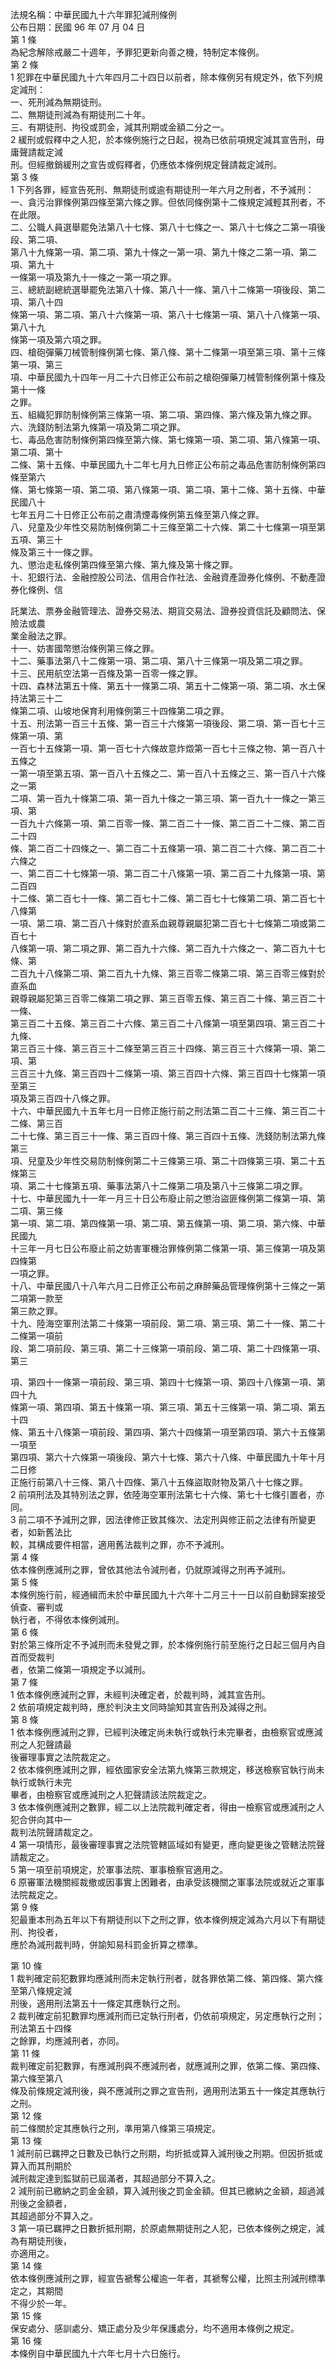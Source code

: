 法規名稱：中華民國九十六年罪犯減刑條例  
公布日期：民國 96 年 07 月 04 日  
第 1 條  
為紀念解除戒嚴二十週年，予罪犯更新向善之機，特制定本條例。  
第 2 條  
1 犯罪在中華民國九十六年四月二十四日以前者，除本條例另有規定外，依下列規定減刑：  
一、死刑減為無期徒刑。  
二、無期徒刑減為有期徒刑二十年。  
三、有期徒刑、拘役或罰金，減其刑期或金額二分之一。  
2 緩刑或假釋中之人犯，於本條例施行之日起，視為已依前項規定減其宣告刑，毋庸聲請裁定減  
刑。但經撤銷緩刑之宣告或假釋者，仍應依本條例規定聲請裁定減刑。  
第 3 條  
1 下列各罪，經宣告死刑、無期徒刑或逾有期徒刑一年六月之刑者，不予減刑：  
一、貪污治罪條例第四條至第六條之罪。但依同條例第十二條規定減輕其刑者，不在此限。  
二、公職人員選舉罷免法第八十七條、第八十七條之一、第八十七條之二第一項後段、第二項、  
第八十九條第一項、第二項、第九十條之一第一項、第九十條之二第一項、第二項、第九十  
一條第一項及第九十一條之一第一項之罪。  
三、總統副總統選舉罷免法第八十條、第八十一條、第八十二條第一項後段、第二項、第八十四  
條第一項、第二項、第八十六條第一項、第八十七條第一項、第八十八條第一項、第八十九  
條第一項及第六項之罪。  
四、槍砲彈藥刀械管制條例第七條、第八條、第十二條第一項至第三項、第十三條第一項、第三  
項、中華民國九十四年一月二十六日修正公布前之槍砲彈藥刀械管制條例第十條及第十一條  
之罪。  
五、組織犯罪防制條例第三條第一項、第二項、第四條、第六條及第九條之罪。  
六、洗錢防制法第九條第一項及第二項之罪。  
七、毒品危害防制條例第四條至第六條、第七條第一項、第二項、第八條第一項、第二項、第十  
二條、第十五條、中華民國九十二年七月九日修正公布前之毒品危害防制條例第四條至第六  
條、第七條第一項、第二項、第八條第一項、第二項、第十二條、第十五條、中華民國八十  
七年五月二十日修正公布前之肅清煙毒條例第五條至第八條之罪。  
八、兒童及少年性交易防制條例第二十三條至第二十六條、第二十七條第一項至第五項、第三十  
條及第三十一條之罪。  
九、懲治走私條例第四條至第六條、第九條及第十條之罪。  
十、犯銀行法、金融控股公司法、信用合作社法、金融資產證券化條例、不動產證券化條例、信  


託業法、票券金融管理法、證券交易法、期貨交易法、證券投資信託及顧問法、保險法或農  
業金融法之罪。  
十一、妨害國幣懲治條例第三條之罪。  
十二、藥事法第八十二條第一項、第二項、第八十三條第一項及第二項之罪。  
十三、民用航空法第一百條及第一百零一條之罪。  
十四、森林法第五十條、第五十一條第二項、第五十二條第一項、第二項、水土保持法第三十二  
條第二項、山坡地保育利用條例第三十四條第二項之罪。  
十五、刑法第一百三十五條、第一百三十六條第一項後段、第二項、第一百七十三條第一項、第  
一百七十五條第一項、第一百七十六條故意炸燬第一百七十三條之物、第一百八十五條之  
一第一項至第五項、第一百八十五條之二、第一百八十五條之三、第一百八十六條之一第  
二項、第一百九十條第二項、第一百九十條之一第三項、第一百九十一條之一第三項、第  
一百九十六條第一項、第二百零一條、第二百二十一條、第二百二十二條、第二百二十四  
條、第二百二十四條之一、第二百二十五條第一項、第二百二十六條、第二百二十六條之  
一、第二百二十七條第一項、第二百二十八條第一項、第二百二十九條第一項、第二百四  
十二條、第二百七十一條、第二百七十二條、第二百七十七條第二項、第二百七十八條第  
一項、第二項、第二百八十條對於直系血親尊親屬犯第二百七十七條第二項或第二百七十  
八條第一項、第二項之罪、第二百九十六條、第二百九十六條之一、第二百九十七條、第  
二百九十八條第二項、第二百九十九條、第三百零二條第二項、第三百零三條對於直系血  
親尊親屬犯第三百零二條第二項之罪、第三百零五條、第三百二十條、第三百二十一條、  
第三百二十五條、第三百二十六條、第三百二十八條第一項至第四項、第三百二十九條、  
第三百三十條、第三百三十二條至第三百三十四條、第三百三十六條第一項、第二項、第  
三百三十九條、第三百四十二條第一項、第三百四十六條、第三百四十七條第一項至第三  
項及第三百四十八條之罪。  
十六、中華民國九十五年七月一日修正施行前之刑法第二百二十三條、第三百二十二條、第三百  
二十七條、第三百三十一條、第三百四十條、第三百四十五條、洗錢防制法第九條第三  
項、兒童及少年性交易防制條例第二十三條第三項、第二十四條第三項、第二十五條第三  
項、第二十七條第五項、藥事法第八十二條第二項及第八十三條第二項之罪。  
十七、中華民國九十一年一月三十日公布廢止前之懲治盜匪條例第二條第一項、第二項、第三條  
第一項、第二項、第四條第一項、第二項、第五條第一項、第二項、第六條、中華民國九  
十三年一月七日公布廢止前之妨害軍機治罪條例第二條第一項、第三條第一項及第四條第  
一項之罪。  
十八、中華民國八十八年六月二日修正公布前之麻醉藥品管理條例第十三條之一第二項第一款至  
第三款之罪。  
十九、陸海空軍刑法第二十條第一項前段、第二項、第三項、第二十一條、第二十二條第一項前  
段、第二項前段、第三項、第二十三條第一項前段、第二項、第二十四條第一項、第三  


項、第四十一條第一項前段、第三項、第四十七條第一項、第四十八條第一項、第四十九  
條第一項、第四項、第五十條第一項、第三項、第五十三條第一項、第二項、第五十四  
條、第五十八條第一項前段、第四項、第六十四條第一項至第四項、第六十五條第一項至  
第四項、第六十六條第一項後段、第六十七條、第六十八條、中華民國九十年十月二日修  
正施行前第八十三條、第八十四條、第八十五條盜取財物及第八十七條之罪。  
2 前項刑法及其特別法之罪，依陸海空軍刑法第七十六條、第七十七條引置者，亦同。  
3 前二項不予減刑之罪，因法律修正致其條次、法定刑與修正前之法律有所變更者，如新舊法比  
較，其構成要件相當，適用舊法裁判之罪，亦不予減刑。  
第 4 條  
依本條例應減刑之罪，曾依其他法令減刑者，仍就原減得之刑再予減刑。  
第 5 條  
本條例施行前，經通緝而未於中華民國九十六年十二月三十一日以前自動歸案接受偵查、審判或  
執行者，不得依本條例減刑。  
第 6 條  
對於第三條所定不予減刑而未發覺之罪，於本條例施行前至施行之日起三個月內自首而受裁判  
者，依第二條第一項規定予以減刑。  
第 7 條  
1 依本條例應減刑之罪，未經判決確定者，於裁判時，減其宣告刑。  
2 依前項規定裁判時，應於判決主文同時諭知其宣告刑及減得之刑。  
第 8 條  
1 依本條例應減刑之罪，已經判決確定尚未執行或執行未完畢者，由檢察官或應減刑之人犯聲請最  
後審理事實之法院裁定之。  
2 依本條例應減刑之罪，經依國家安全法第九條第三款規定，移送檢察官執行尚未執行或執行未完  
畢者，由檢察官或應減刑之人犯聲請該法院裁定之。  
3 依本條例應減刑之數罪，經二以上法院裁判確定者，得由一檢察官或應減刑之人犯合併向其中一  
裁判法院聲請裁定之。  
4 第一項情形，最後審理事實之法院管轄區域如有變更，應向變更後之管轄法院聲請裁定之。  
5 第一項至前項規定，於軍事法院、軍事檢察官適用之。  
6 原審軍法機關經裁撤或因事實上困難者，由承受該機關之軍事法院或就近之軍事法院裁定之。  
第 9 條  
犯最重本刑為五年以下有期徒刑以下之刑之罪，依本條例規定減為六月以下有期徒刑、拘役者，  
應於為減刑裁判時，併諭知易科罰金折算之標準。  


第 10 條  
1 裁判確定前犯數罪均應減刑而未定執行刑者，就各罪依第二條、第四條、第六條至第八條規定減  
刑後，適用刑法第五十一條定其應執行之刑。  
2 裁判確定前犯數罪均應減刑而已定執行刑者，仍依前項規定，另定應執行之刑；刑法第五十四條  
之餘罪，均應減刑者，亦同。  
第 11 條  
裁判確定前犯數罪，有應減刑與不應減刑者，就應減刑之罪，依第二條、第四條、第六條至第八  
條及前條規定減刑後，與不應減刑之罪之宣告刑，適用刑法第五十一條定其應執行之刑。  
第 12 條  
前二條關於定其應執行之刑，準用第八條第三項規定。  
第 13 條  
1 減刑前已羈押之日數及已執行之刑期，均折抵或算入減刑後之刑期。但因折抵或算入而其刑期於  
減刑裁定達到監獄前已屆滿者，其超過部分不算入之。  
2 減刑前已繳納之罰金金額，算入減刑後之罰金金額。但其已繳納之金額，超過減刑後之金額者，  
其超過部分不算入之。  
3 第一項已羈押之日數折抵刑期，於原處無期徒刑之人犯，已依本條例之規定，減為有期徒刑後，  
亦適用之。  
第 14 條  
依本條例應減刑之罪，經宣告褫奪公權逾一年者，其褫奪公權，比照主刑減刑標準定之，其期間  
不得少於一年。  
第 15 條  
保安處分、感訓處分、矯正處分及少年保護處分，均不適用本條例之規定。  
第 16 條  
本條例自中華民國九十六年七月十六日施行。  


